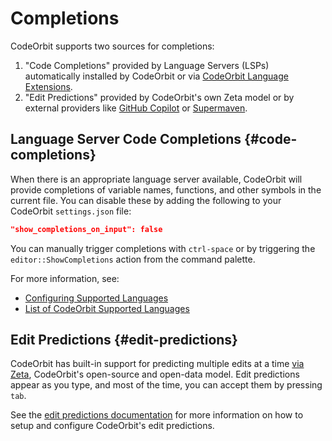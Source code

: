 # Completions

CodeOrbit supports two sources for completions:

1. "Code Completions" provided by Language Servers (LSPs) automatically installed by CodeOrbit or via [CodeOrbit Language Extensions](languages.md).
2. "Edit Predictions" provided by CodeOrbit's own Zeta model or by external providers like [GitHub Copilot](#github-copilot) or [Supermaven](#supermaven).

## Language Server Code Completions {#code-completions}

When there is an appropriate language server available, CodeOrbit will provide completions of variable names, functions, and other symbols in the current file. You can disable these by adding the following to your CodeOrbit `settings.json` file:

```json
"show_completions_on_input": false
```

You can manually trigger completions with `ctrl-space` or by triggering the `editor::ShowCompletions` action from the command palette.

For more information, see:

- [Configuring Supported Languages](./configuring-languages.md)
- [List of CodeOrbit Supported Languages](./languages.md)

## Edit Predictions {#edit-predictions}

CodeOrbit has built-in support for predicting multiple edits at a time [via Zeta](https://huggingface.co/codeorbit-industries/zeta), CodeOrbit's open-source and open-data model.
Edit predictions appear as you type, and most of the time, you can accept them by pressing `tab`.

See the [edit predictions documentation](./ai/edit-prediction.md) for more information on how to setup and configure CodeOrbit's edit predictions.
